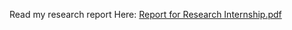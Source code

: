 Read my research report Here:
[Report for Research Internship.pdf](https://github.com/user-attachments/files/15774460/Report.for.Research.Internship.pdf)
